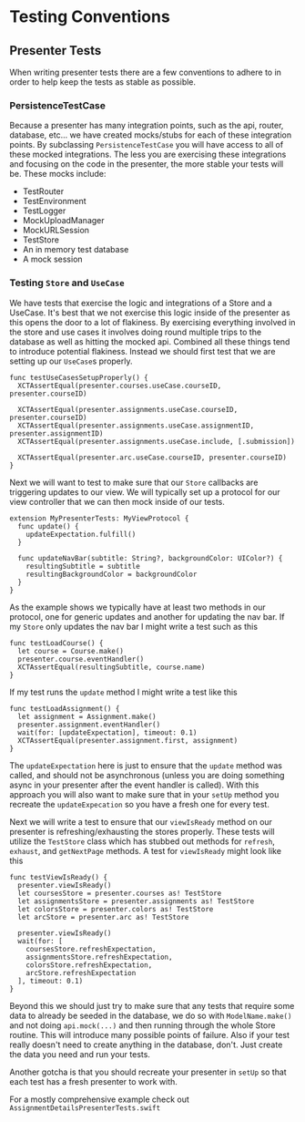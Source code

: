 # Testing Conventions

## Presenter Tests

When writing presenter tests there are a few conventions to adhere to in order to help keep the tests as stable as possible.

### PersistenceTestCase

Because a presenter has many integration points, such as the api, router, database, etc... we have created mocks/stubs for each of these integration points. By subclassing `PersistenceTestCase` you will have access to all of these mocked integrations. The less you are exercising these integrations and focusing on the code in the presenter, the more stable your tests will be. These mocks include:


 - TestRouter
 - TestEnvironment
 - TestLogger
 - MockUploadManager
 - MockURLSession
 - TestStore
 - An in memory test database
 - A mock session

### Testing `Store` and `UseCase`

We have tests that exercise the logic and integrations of a Store and a UseCase. It's best that we not exercise this logic inside of the presenter as this opens the door to a lot of flakiness. By exercising everything involved in the store and use cases it involves doing round multiple trips to the database as well as hitting the mocked api. Combined all these things tend to introduce potential flakiness. Instead we should first test that we are setting up our `UseCase`s properly.

```
func testUseCasesSetupProperly() {
  XCTAssertEqual(presenter.courses.useCase.courseID, presenter.courseID)

  XCTAssertEqual(presenter.assignments.useCase.courseID, presenter.courseID)
  XCTAssertEqual(presenter.assignments.useCase.assignmentID, presenter.assignmentID)
  XCTAssertEqual(presenter.assignments.useCase.include, [.submission])

  XCTAssertEqual(presenter.arc.useCase.courseID, presenter.courseID)
}
```

Next we will want to test to make sure that our `Store` callbacks are triggering updates to our view. We will typically set up a protocol for our view controller that we can then mock inside of our tests.

```
extension MyPresenterTests: MyViewProtocol {
  func update() {
    updateExpectation.fulfill()
  }

  func updateNavBar(subtitle: String?, backgroundColor: UIColor?) {
    resultingSubtitle = subtitle
    resultingBackgroundColor = backgroundColor
  }
}
```

As the example shows we typically have at least two methods in our protocol, one for generic updates and another for updating the nav bar. If my `Store` only updates the nav bar I might write a test such as this

```
func testLoadCourse() {
  let course = Course.make()
  presenter.course.eventHandler()
  XCTAssertEqual(resultingSubtitle, course.name)
}
```

If my test runs the `update` method I might write a test like this

```
func testLoadAssignment() {
  let assignment = Assignment.make()
  presenter.assignment.eventHandler()
  wait(for: [updateExpectation], timeout: 0.1)
  XCTAssertEqual(presenter.assignment.first, assignment)
}
```

The `updateExpectation` here is just to ensure that the `update` method was called, and should not be asynchronous (unless you are doing something async in your presenter after the event handler is called). With this approach you will also want to make sure that in your `setUp` method you recreate the `updateExpecation` so you have a fresh one for every test.

Next we will write a test to ensure that our `viewIsReady` method on our presenter is refreshing/exhausting the stores properly. These tests will utilize the `TestStore` class which has stubbed out methods for `refresh`, `exhaust`, and `getNextPage` methods. A test for `viewIsReady` might look like this

```
func testViewIsReady() {
  presenter.viewIsReady()
  let coursesStore = presenter.courses as! TestStore
  let assignmentsStore = presenter.assignments as! TestStore
  let colorsStore = presenter.colors as! TestStore
  let arcStore = presenter.arc as! TestStore

  presenter.viewIsReady()
  wait(for: [
    coursesStore.refreshExpectation,
    assignmentsStore.refreshExpectation,
    colorsStore.refreshExpectation,
    arcStore.refreshExpectation
  ], timeout: 0.1)
}
```

Beyond this we should just try to make sure that any tests that require some data to already be seeded in the database, we do so with `ModelName.make()` and not doing `api.mock(...)` and then running through the whole Store routine. This will introduce many possible points of failure. Also if your test really doesn't need to create anything in the database, don't. Just create the data you need and run your tests.

Another gotcha is that you should recreate your presenter in `setUp` so that each test has a fresh presenter to work with.

For a mostly comprehensive example check out `AssignmentDetailsPresenterTests.swift`